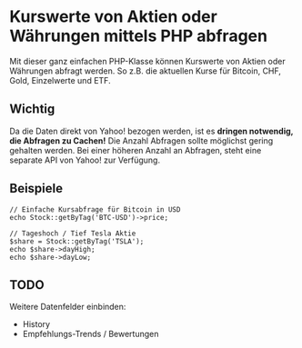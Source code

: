 # Kurswerte von Aktien oder Währungen mittels PHP abfragen

Mit dieser ganz einfachen PHP-Klasse können Kurswerte von Aktien oder Währungen abfragt werden. So z.B. die aktuellen Kurse für Bitcoin, CHF, Gold, Einzelwerte und ETF.

## Wichtig
Da die Daten direkt von Yahoo! bezogen werden, ist es **dringen notwendig, die Abfragen zu Cachen!** Die Anzahl Abfragen sollte möglichst gering gehalten werden. Bei einer höheren Anzahl an Abfragen, steht eine separate API von Yahoo! zur Verfügung.

## Beispiele
```
// Einfache Kursabfrage für Bitcoin in USD
echo Stock::getByTag('BTC-USD')->price;

// Tageshoch / Tief Tesla Aktie
$share = Stock::getByTag('TSLA');
echo $share->dayHigh;
echo $share->dayLow;
```

## TODO
Weitere Datenfelder einbinden:
* History
* Empfehlungs-Trends / Bewertungen